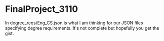 # FinalProject_3110

In degree_reqs/Eng_CS.json is what I am thinking for our JSON files specifying
degree requirements. It's not complete but hopefully you get the gist.